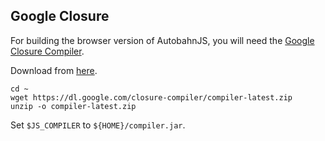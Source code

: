 ## Google Closure

For building the browser version of AutobahnJS, you will need the [Google Closure Compiler](https://developers.google.com/closure/compiler/index).

Download from [here](https://dl.google.com/closure-compiler/compiler-latest.zip).

    cd ~
    wget https://dl.google.com/closure-compiler/compiler-latest.zip
    unzip -o compiler-latest.zip

Set `$JS_COMPILER` to `${HOME}/compiler.jar`.
